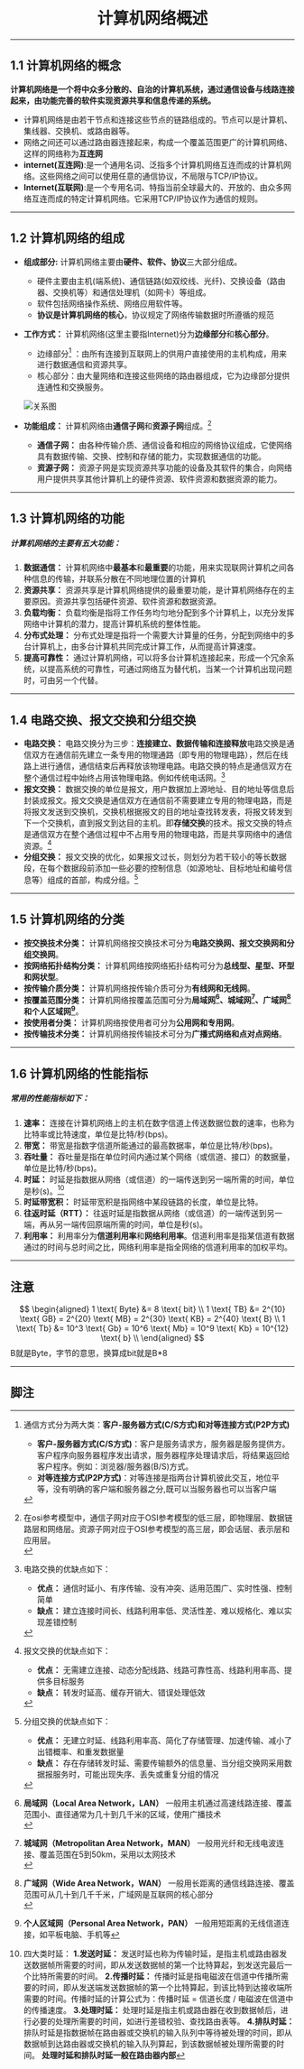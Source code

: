 <div align="center">

# 计算机网络概述

</div>

---

## 1.1 计算机网络的概念

**计算机网络是一个将中众多分散的、自治的计算机系统，通过通信设备与线路连接起来，由功能完善的软件实现资源共享和信息传递的系统。**

- 计算机网络是由若干节点和连接这些节点的链路组成的。节点可以是计算机、集线器、交换机、或路由器等。
- 网络之间还可以通过路由器连接起来，构成一个覆盖范围更广的计算机网络、这样的网络称为**互连网**
- **internet(互连网)**:是一个通用名词、泛指多个计算机网络互连而成的计算机网络。这些网络之间可以使用任意的通信协议，不局限与TCP/IP协议。
- **Internet(互联网)**:是一个专用名词、特指当前全球最大的、开放的、由众多网络互连而成的特定计算机网络。它采用TCP/IP协议作为通信的规则。

---

## 1.2 计算机网络的组成

- **组成部分:** 计算机网络主要由**硬件、软件、协议**三大部分组成。
  - 硬件主要由主机(端系统)、通信链路(如双绞线、光纤)、交换设备（路由器、交换机等）和通信处理机（如网卡）等组成。
  - 软件包括网络操作系统、网络应用软件等。
  - **协议是计算机网络的核心**，协议规定了网络传输数据时所遵循的规范

- **工作方式：** 计算机网络(这里主要指Internet)分为**边缘部分**和**核心部分**。
  - 边缘部分[^通信方式] ：由所有连接到互联网上的供用户直接使用的主机构成，用来进行数据通信和资源共享。
  - 核心部分：由大量网络和连接这些网络的路由器组成，它为边缘部分提供连通性和交换服务。
  
  ![关系图](img\1.png)

- **功能组成：** 计算机网络由**通信子网**和**资源子网**组成。[^通信子网和资源子网]
  - **通信子网：** 由各种传输介质、通信设备和相应的网络协议组成，它使网络具有数据传输、交换、控制和存储的能力，实现数据通信的功能。
  - **资源子网：** 资源子网是实现资源共享功能的设备及其软件的集合，向网络用户提供共享其他计算机上的硬件资源、软件资源和数据资源的能力。

---

## 1.3 计算机网络的功能

##### 计算机网络的主要有五大功能：

1. **数据通信：** 计算机网络中**最基本**和**最重要**的功能，用来实现联网计算机之间各种信息的传输，并联系分散在不同地理位置的计算机
2. **资源共享：** 资源共享是计算机网络提供的最重要功能，是计算机网络存在的主要原因。资源共享包括硬件资源、软件资源和数据资源。
3. **负载均衡：** 负载均衡是指将工作任务均匀地分配到多个计算机上，以充分发挥网络中计算机的潜力，提高计算机系统的整体性能。
4. **分布式处理：** 分布式处理是指将一个需要大计算量的任务，分配到网络中的多台计算机上，由多台计算机共同完成计算工作，从而提高计算速度。
5. **提高可靠性：** 通过计算机网络，可以将多台计算机连接起来，形成一个冗余系统，以提高系统的可靠性，可通过网络互为替代机，当某一个计算机出现问题时，可由另一个代替。

---

## 1.4 电路交换、报文交换和分组交换

- **电路交换：** 电路交换分为三步：**连接建立、数据传输和连接释放**电路交换是通信双方在通信前先建立一条专用的物理通路（即专用的物理电路），然后在线路上进行通信，通信结束后再释放该物理电路。电路交换的特点是通信双方在整个通信过程中始终占用该物理电路。例如传统电话网。[^电路交换的优缺点]
- **报文交换：** 数据交换的单位是报文，用户数据加上源地址、目的地址等信息后封装成报文。报文交换是通信双方在通信前不需要建立专用的物理电路，而是将报文发送到交换机，交换机根据报文的目的地址查找转发表，将报文转发到下一个交换机，直到报文到达目的主机。即**存储交换**的技术。报文交换的特点是通信双方在整个通信过程中不占用专用的物理电路，而是共享网络中的通信资源。[^报文交换的优缺点]
- **分组交换：** 报文交换的优化，如果报文过长，则划分为若干较小的等长数据段，在每个数据段前添加一些必要的控制信息（如源地址、目标地址和编号信息等）组成的首部，构成分组。[^分组交换的优缺点]

---

## 1.5 计算机网络的分类

- **按交换技术分类：** 计算机网络按交换技术可分为**电路交换网、报文交换网和分组交换网**。
- **按网络拓扑结构分类：** 计算机网络按网络拓扑结构可分为**总线型、星型、环型和网状型**。
- **按传输介质分类：** 计算机网络按传输介质可分为**有线网和无线网**。
- **按覆盖范围分类：** 计算机网络按覆盖范围可分为**局域网[^局域网]、城域网[^城域网]、广域网[^广域网]和个人区域网[^个人区域网]**。
- **按使用者分类：** 计算机网络按使用者可分为**公用网和专用网**。
- **按传输技术分类：** 计算机网络按传输技术可分为**广播式网络和点对点网络**。

---

## 1.6 计算机网络的性能指标

##### 常用的性能指标如下：

1. **速率：** 连接在计算机网络上的主机在数字信道上传送数据位数的速率，也称为比特率或比特速度，单位是比特/秒(bps)。
2. **带宽：** 带宽是指数字信道所能通过的最高数据率，单位是比特/秒(bps)。
3. **吞吐量：** 吞吐量是指在单位时间内通过某个网络（或信道、接口）的数据量，单位是比特/秒(bps)。
4. **时延：** 时延是指数据从网络（或信道）的一端传送到另一端所需的时间，单位是秒(s)。[^时延的四大类]
5. **时延带宽积：** 时延带宽积是指网络中某段链路的长度，单位是比特。
6. **往返时延（RTT）：** 往返时延是指数据从网络（或信道）的一端传送到另一端，再从另一端传回原端所需的时间，单位是秒(s)。
7. **利用率：** 利用率分为**信道利用率**和**网络利用率**。信道利用率是指某信道有数据通过的时间与总时间之比，网络利用率是指全网络的信道利用率的加权平均。

---

## 注意

$$
\begin{aligned}
1 \text{ Byte} &= 8 \text{ bit} \\
1 \text{ TB} &= 2^{10} \text{ GB} = 2^{20} \text{ MB} = 2^{30} \text{ KB} = 2^{40} \text{ B} \\
1 \text{ Tb} &= 10^3 \text{ Gb} = 10^6 \text{ Mb} = 10^9 \text{ Kb} = 10^{12} \text{ b} \\
\end{aligned}
$$
B就是Byte，字节的意思，换算成bit就是B*8

---

## 脚注
[^通信方式]: 通信方式分为两大类：**客户-服务器方式(C/S方式)**和**对等连接方式(P2P方式)**
    - **客户-服务器方式(C/S方式)**：客户是服务请求方，服务器是服务提供方。客户程序向服务器程序发出请求，服务器程序处理请求后，将结果返回给客户程序。例如：浏览器/服务器(B/S)方式。
    - **对等连接方式(P2P方式)**：对等连接是指两台计算机彼此交互，地位平等，没有明确的客户端和服务器之分,既可以当服务器也可以当客户端  

[^通信子网和资源子网]: 在osi参考模型中，通信子网对应于OSI参考模型的低三层，即物理层、数据链路层和网络层。资源子网对应于OSI参考模型的高三层，即会话层、表示层和应用层。<br>

[^电路交换的优缺点]: 电路交换的优缺点如下：
    - **优点：** 通信时延小、有序传输、没有冲突、适用范围广、实时性强、控制简单
    - **缺点：** 建立连接时间长、线路利用率低、灵活性差、难以规格化、难以实现差错控制

[^报文交换的优缺点]: 报文交换的优缺点如下：
    - **优点：** 无需建立连接、动态分配线路、线路可靠性高、线路利用率高、提供多目标服务
    - **缺点：** 转发时延高、缓存开销大、错误处理低效
[^分组交换的优缺点]: 分组交换的优缺点如下：
    - **优点：** 无建立时延、线路利用率高、简化了存储管理、加速传输、减小了出错概率、和重发数据量
    - **缺点：** 存在存储转发时延、需要传输额外的信息量、当分组交换网采用数据报服务时，可能出现失序、丢失或重复分组的情况

[^局域网]: **局域网（Local Area Network，LAN）** 一般用主机通过高速线路连接、覆盖范围小、直径通常为几十到几千米的区域，使用广播技术<br>
[^城域网]: **城域网（Metropolitan Area Network，MAN）** 一般用光纤和无线电波连接、覆盖范围在5到50km，采用以太网技术<br>
[^广域网]: **广域网（Wide Area Network，WAN）** 一般用长距离的通信线路连接、覆盖范围可从几十到几千千米，广域网是互联网的核心部分<br>
[^个人区域网]: **个人区域网（Personal Area Network，PAN）** 一般用短距离的无线信道连接，如平板电脑、手机等
[^时延的四大类]: 四大类时延：
    **1.发送时延：** 发送时延也称为传输时延，是指主机或路由器发送数据帧所需要的时间，即从发送数据帧的第一个比特算起，到发送完最后一个比特所需要的时间。
    **2.传播时延：** 传播时延是指电磁波在信道中传播所需要的时间，即从发送端发送数据帧的第一个比特算起，到该比特到达接收端所需要的时间。传播时延的计算公式为：传播时延 = 信道长度 / 电磁波在信道中的传播速度。
    **3.处理时延：** 处理时延是指主机或路由器在收到数据帧后，进行必要的处理所需要的时间，如进行差错校验、查找路由表等。
    **4.排队时延：** 排队时延是指数据帧在路由器或交换机的输入队列中等待被处理的时间，即从数据帧到达路由器或交换机的输入队列算起，到该数据帧被处理所需要的时间。
    **处理时延和排队时延一般在路由器内部**